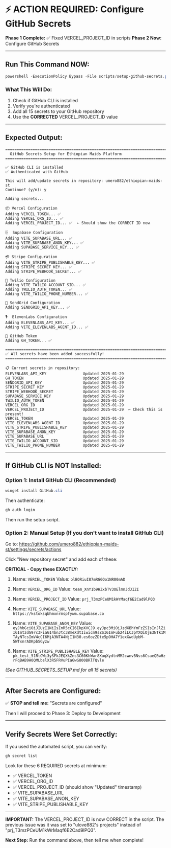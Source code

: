 # ⚡ ACTION REQUIRED: Configure GitHub Secrets

**Phase 1 Complete:** ✅ Fixed VERCEL_PROJECT_ID in scripts
**Phase 2 Now:** Configure GitHub Secrets

---

## Run This Command NOW:

```powershell
powershell -ExecutionPolicy Bypass -File scripts/setup-github-secrets.ps1
```

### What This Will Do:
1. Check if GitHub CLI is installed
2. Verify you're authenticated
3. Add all 15 secrets to your GitHub repository
4. Use the **CORRECTED** VERCEL_PROJECT_ID value

---

## Expected Output:

```
==============================================================================
  GitHub Secrets Setup for Ethiopian Maids Platform
==============================================================================

✅ GitHub CLI is installed
✅ Authenticated with GitHub

This will add/update secrets in repository: umero882/ethiopian-maids-st
Continue? (y/n): y

Adding secrets...

📦 Vercel Configuration
Adding VERCEL_TOKEN... ✅
Adding VERCEL_ORG_ID... ✅
Adding VERCEL_PROJECT_ID... ✅  ← Should show the CORRECT ID now

🗄️  Supabase Configuration
Adding VITE_SUPABASE_URL... ✅
Adding VITE_SUPABASE_ANON_KEY... ✅
Adding SUPABASE_SERVICE_KEY... ✅

💳 Stripe Configuration
Adding VITE_STRIPE_PUBLISHABLE_KEY... ✅
Adding STRIPE_SECRET_KEY... ✅
Adding STRIPE_WEBHOOK_SECRET... ✅

📱 Twilio Configuration
Adding VITE_TWILIO_ACCOUNT_SID... ✅
Adding TWILIO_AUTH_TOKEN... ✅
Adding VITE_TWILIO_PHONE_NUMBER... ✅

📧 SendGrid Configuration
Adding SENDGRID_API_KEY... ✅

🎙️  ElevenLabs Configuration
Adding ELEVENLABS_API_KEY... ✅
Adding VITE_ELEVENLABS_AGENT_ID... ✅

🔑 GitHub Token
Adding GH_TOKEN... ✅

==============================================================================
✅ All secrets have been added successfully!
==============================================================================

📋 Current secrets in repository:
ELEVENLABS_API_KEY                Updated 2025-01-29
GH_TOKEN                          Updated 2025-01-29
SENDGRID_API_KEY                  Updated 2025-01-29
STRIPE_SECRET_KEY                 Updated 2025-01-29
STRIPE_WEBHOOK_SECRET             Updated 2025-01-29
SUPABASE_SERVICE_KEY              Updated 2025-01-29
TWILIO_AUTH_TOKEN                 Updated 2025-01-29
VERCEL_ORG_ID                     Updated 2025-01-29
VERCEL_PROJECT_ID                 Updated 2025-01-29  ← Check this is present!
VERCEL_TOKEN                      Updated 2025-01-29
VITE_ELEVENLABS_AGENT_ID          Updated 2025-01-29
VITE_STRIPE_PUBLISHABLE_KEY       Updated 2025-01-29
VITE_SUPABASE_ANON_KEY            Updated 2025-01-29
VITE_SUPABASE_URL                 Updated 2025-01-29
VITE_TWILIO_ACCOUNT_SID           Updated 2025-01-29
VITE_TWILIO_PHONE_NUMBER          Updated 2025-01-29
```

---

## If GitHub CLI is NOT Installed:

### Option 1: Install GitHub CLI (Recommended)
```powershell
winget install GitHub.cli
```

Then authenticate:
```powershell
gh auth login
```

Then run the setup script.

### Option 2: Manual Setup (If you don't want to install GitHub CLI)
Go to: https://github.com/umero882/ethiopian-maids-st/settings/secrets/actions

Click "New repository secret" and add each of these:

**CRITICAL - Copy these EXACTLY:**

1. Name: `VERCEL_TOKEN`
   Value: `olBORiuI87mRG6Qo1NR00mAD`

2. Name: `VERCEL_ORG_ID`
   Value: `team_XnY1b9HZxbTV3OElmnJdJIZI`

3. Name: `VERCEL_PROJECT_ID`
   Value: `prj_T3mzPCeUM1kWrMaqf6E2Cad9lPQ3`

4. Name: `VITE_SUPABASE_URL`
   Value: `https://kstoksqbhmxnrmspfywm.supabase.co`

5. Name: `VITE_SUPABASE_ANON_KEY`
   Value: `eyJhbGciOiJIUzI1NiIsInR5cCI6IkpXVCJ9.eyJpc3MiOiJzdXBhYmFzZSIsInJlZiI6ImtzdG9rc3FiaG14bnJtc3BmeXdtIiwicm9sZSI6ImFub24iLCJpYXQiOjE3NTk1MTAyNTcsImV4cCI6MjA3NTA4NjI1N30.es6ozZDte5pOHA7Y1exXwdUybM-5WTxnrADKpbSGyzw`

6. Name: `VITE_STRIPE_PUBLISHABLE_KEY`
   Value: `pk_test_51RtCWi3ySFkJEQXkZns3C60KhWwr8XuqXydtnMM2cwnvBNss6CsaeQBwHzrFqBAB9A0QMLbslX3R5FRVuPIaGwG800BRlTQvle`

*(See GITHUB_SECRETS_SETUP.md for all 15 secrets)*

---

## After Secrets are Configured:

✅ **STOP and tell me:** "Secrets are configured"

Then I will proceed to Phase 3: Deploy to Development

---

## Verify Secrets Were Set Correctly:

If you used the automated script, you can verify:
```powershell
gh secret list
```

Look for these 6 REQUIRED secrets at minimum:
- ✅ VERCEL_TOKEN
- ✅ VERCEL_ORG_ID
- ✅ VERCEL_PROJECT_ID (should show "Updated" timestamp)
- ✅ VITE_SUPABASE_URL
- ✅ VITE_SUPABASE_ANON_KEY
- ✅ VITE_STRIPE_PUBLISHABLE_KEY

---

**IMPORTANT:** The VERCEL_PROJECT_ID is now CORRECT in the script. The previous issue was it was set to "ulove882's projects" instead of "prj_T3mzPCeUM1kWrMaqf6E2Cad9lPQ3".

**Next Step:** Run the command above, then tell me when complete!
